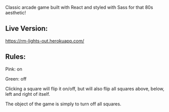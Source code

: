 Classic arcade game built with React and styled with Sass for that 80s aesthetic!

## Live Version: 

https://rm-lights-out.herokuapp.com/

## Rules:

Pink: on 

Green: off 

Clicking a square will flip it on/off, but will also flip all squares above, below, left and right of itself.

The object of the game is simply to turn off all squares. 